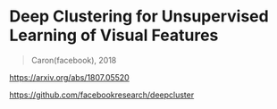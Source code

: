 # Deep Clustering for Unsupervised Learning of Visual Features

> Caron(facebook), 2018

https://arxiv.org/abs/1807.05520

https://github.com/facebookresearch/deepcluster